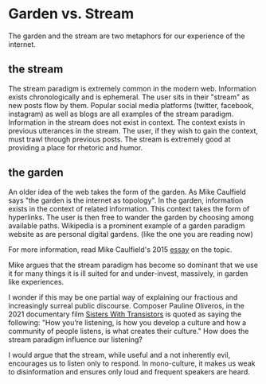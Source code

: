 ---
---
# Garden vs. Stream
The garden and the stream are two metaphors for our experience of the internet. 

## the stream
The stream paradigm is extremely common in the modern web. Information exists chronologically and is ephemeral. The user sits in their "stream" as new posts flow by them. Popular social media platforms (twitter, facebook, instagram) as well as blogs are all examples of the stream paradigm. Information in the stream does not exist in context. The context exists in previous utterances in the stream. The user, if they wish to gain the context, must trawl through previous posts. The stream is extremely good at providing a place for rhetoric and humor. 

## the garden
An older idea of the web takes the form of the garden. As Mike Caulfield says "the garden is the internet as topology". In the garden, information exists in the context of related information. This context takes the form of hyperlinks. The user is then free to wander the garden by choosing among available paths. Wikipedia is a prominent example of a garden paradigm website as are personal digital gardens. (like the one you are reading now)

For more information, read Mike Caulfield's 2015 [essay](https://hapgood.us/2015/10/17/the-garden-and-the-stream-a-technopastoral/) on the topic.

Mike argues that the stream paradigm has become so dominant that we use it for many things it is ill suited for and under-invest, massively, in garden like experiences.

I wonder if this may be one partial way of explaining our fractious and increasingly surreal public discourse. Composer Pauline Oliveros, in the 2021 documentary film [Sisters With Transistors](https://sisterswithtransistors.com/) is quoted as saying the following: "How you’re listening, is how you develop a culture and how a community of people listens, is what creates their culture." How does the stream paradigm influence our listening?

I would argue that the stream, while useful and a not inherently evil, encourages us to listen only to respond. In mono-culture, it makes us weak to disinformation and ensures only loud and frequent speakers are heard.